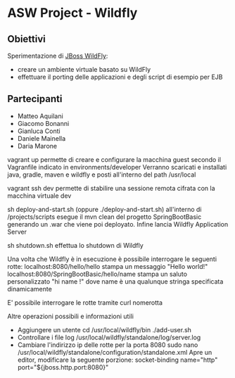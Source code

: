 # ASW Project - Wildfly

## Obiettivi
Sperimentazione di [JBoss WildFly](http://wildfly.org/): 
- creare un ambiente virtuale basato su WildFly 
- effettuare il porting delle applicazioni e degli script di esempio per EJB

## Partecipanti
- Matteo Aquilani
- Giacomo Bonanni
- Gianluca Conti
- Daniele Mainella
- Daria Marone

vagrant up permette di creare e configurare la macchina guest secondo il Vagranfile indicato in environments/developer
Verranno scaricati e installati java, gradle, maven e wildfly e posti all'interno del path /usr/local

vagrant ssh dev permette di stabilire una sessione remota cifrata con la macchina virtuale dev

sh deploy-and-start.sh (oppure ./deploy-and-start.sh) all'interno di /projects/scripts esegue il mvn clean del progetto SpringBootBasic generando un .war che viene poi deployato. Infine lancia Wildfly Application Server

sh shutdown.sh effettua lo shutdown di Wildfly

Una volta che Wildfly è in esecuzione è possibile interrogare le seguenti rotte:
localhost:8080/hello/hello stampa un messaggio "Hello world!"
localhost:8080/SpringBootBasic/hello/name stampa un saluto personalizzato "hi name !" dove name è una qualunque stringa specificata dinamicamente

E' possibile interrogare le rotte tramite curl nomerotta

Altre operazioni possibili e informazioni utili
- Aggiungere un utente
cd /usr/local/wildfly/bin
./add-user.sh
- Controllare i file log
/usr/local/wildfly/standalone/log/server.log
- Cambiare l'indirizzo ip delle rotte per la porta 8080
sudo nano /usr/local/wildfly/standalone/configuration/standalone.xml
Apre un editor, modificare la seguente porzione:
socket-binding name="http" port="${jboss.http.port:8080}"
